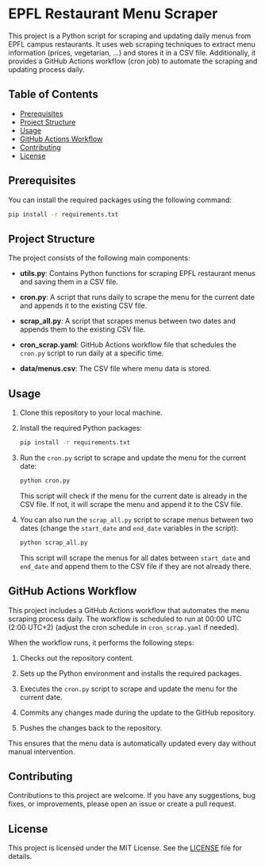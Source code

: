 # EPFL Restaurant Menu Scraper

This project is a Python script for scraping and updating daily menus from EPFL campus restaurants. It uses web scraping techniques to extract menu information (prices, vegetarian, ...) and stores it in a CSV file. Additionally, it provides a GitHub Actions workflow (cron job) to automate the scraping and updating process daily.

## Table of Contents

- [Prerequisites](#prerequisites)
- [Project Structure](#project-structure)
- [Usage](#usage)
- [GitHub Actions Workflow](#github-actions-workflow)
- [Contributing](#contributing)
- [License](#license)

## Prerequisites

You can install the required packages using the following command:

```bash
pip install -r requirements.txt
```

## Project Structure

The project consists of the following main components:

- **utils.py**: Contains Python functions for scraping EPFL restaurant menus and saving them in a CSV file.

- **cron.py**: A script that runs daily to scrape the menu for the current date and appends it to the existing CSV file.

- **scrap_all.py**: A script that scrapes menus between two dates and appends them to the existing CSV file.

- **cron_scrap.yaml**: GitHub Actions workflow file that schedules the `cron.py` script to run daily at a specific time.

- **data/menus.csv**: The CSV file where menu data is stored.

## Usage

1. Clone this repository to your local machine.

2. Install the required Python packages:

   ```bash
   pip install -r requirements.txt
   ```

3. Run the `cron.py` script to scrape and update the menu for the current date:

   ```bash
   python cron.py
   ```

   This script will check if the menu for the current date is already in the CSV file. If not, it will scrape the menu and append it to the CSV file.

4. You can also run the `scrap_all.py` script to scrape menus between two dates (change the `start_date` and `end_date` variables in the script):

   ```bash
   python scrap_all.py
   ```

   This script will scrape the menus for all dates between `start_date` and `end_date` and append them to the CSV file if they are not already there.

## GitHub Actions Workflow

This project includes a GitHub Actions workflow that automates the menu scraping process daily. The workflow is scheduled to run at 00:00 UTC (2:00 UTC+2) (adjust the cron schedule in `cron_scrap.yaml` if needed).

When the workflow runs, it performs the following steps:

1. Checks out the repository content.

2. Sets up the Python environment and installs the required packages.

3. Executes the `cron.py` script to scrape and update the menu for the current date.

4. Commits any changes made during the update to the GitHub repository.

5. Pushes the changes back to the repository.

This ensures that the menu data is automatically updated every day without manual intervention.

## Contributing

Contributions to this project are welcome. If you have any suggestions, bug fixes, or improvements, please open an issue or create a pull request.

## License

This project is licensed under the MIT License. See the [LICENSE](LICENSE) file for details.